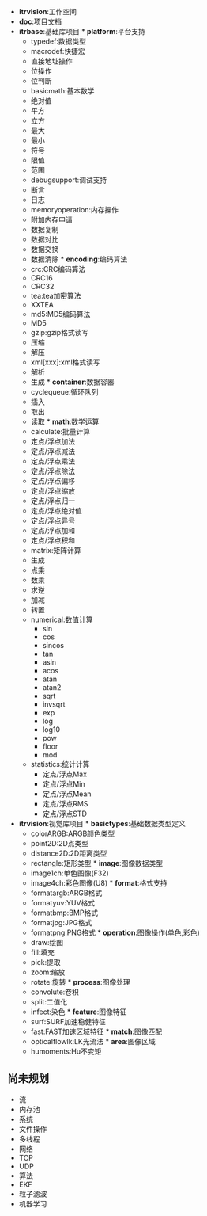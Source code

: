 *  **itrvision**:工作空间
  *  **doc**:项目文档
  *  **itrbase**:基础库项目
    *  **platform**:平台支持
      *  typedef:数据类型
      *  macrodef:快捷宏
        -  直接地址操作
        -  位操作
        -  位判断
      *  basicmath:基本数学
        -  绝对值
        -  平方
        -  立方
        -  最大
        -  最小
        -  符号
        -  限值
        -  范围
      *  debugsupport:调试支持
        -  断言
        -  日志
      *  memoryoperation:内存操作
        -  附加内存申请
        -  数据复制
        -  数据对比
        -  数据交换
        -  数据清除
    *  **encoding**:编码算法
      *  crc:CRC编码算法
        -  CRC16
        -  CRC32
      *  tea:tea加密算法
        -  XXTEA
      *  md5:MD5编码算法
        -  MD5
      *  gzip:gzip格式读写
        -  压缩
        -  解压
      *  xml[xxx]:xml格式读写
        -  解析
        -  生成
    *  **container**:数据容器
      *  cyclequeue:循环队列
        -  插入
        -  取出
        -  读取
    *  **math**:数学运算
      *  calculate:批量计算
        -  定点/浮点加法
        -  定点/浮点减法
        -  定点/浮点乘法
        -  定点/浮点除法
        -  定点/浮点偏移
        -  定点/浮点缩放
        -  定点/浮点归一
        -  定点/浮点绝对值
        -  定点/浮点异号
        -  定点/浮点加和
        -  定点/浮点积和
      *  matrix:矩阵计算
        -  生成
        -  点乘
        -  数乘
        -  求逆
        -  加减
        -  转置
     *  numerical:数值计算
        -  sin
        -  cos
        -  sincos
        -  tan
        -  asin
        -  acos
        -  atan
        -  atan2
        -  sqrt
        -  invsqrt
        -  exp
        -  log
        -  log10
        -  pow
        -  floor
        -  mod
     *  statistics:统计计算
        -  定点/浮点Max
        -  定点/浮点Min
        -  定点/浮点Mean
        -  定点/浮点RMS
        -  定点/浮点STD
  *  **itrvision**:视觉库项目
    *  **basictypes**:基础数据类型定义
      *  colorARGB:ARGB颜色类型
      *  point2D:2D点类型
      *  distance2D:2D距离类型
      *  rectangle:矩形类型
    *  **image**:图像数据类型
      *  image1ch:单色图像(F32)
      *  image4ch:彩色图像(U8)
    *  **format**:格式支持
      *  formatargb:ARGB格式
      *  formatyuv:YUV格式
      *  formatbmp:BMP格式
      *  formatjpg:JPG格式
      *  formatpng:PNG格式
    *  **operation**:图像操作(单色,彩色)
      *  draw:绘图
      *  fill:填充
      *  pick:提取
      *  zoom:缩放
      *  rotate:旋转
    *  **process**:图像处理
      *  convolute:卷积
      *  split:二值化
      *  infect:染色
    *  **feature**:图像特征
      *  surf:SURF加速稳健特征
      *  fast:FAST加速区域特征
    *  **match**:图像匹配
      *  opticalflowlk:LK光流法
    *  **area**:图像区域
      *  humoments:Hu不变矩

尚未规划
----------
*  流
*  内存池
*  系统
  *  文件操作
  *  多线程
*  网络
  *  TCP
  *  UDP
*  算法
  *  EKF
  *  粒子滤波
  *  机器学习
